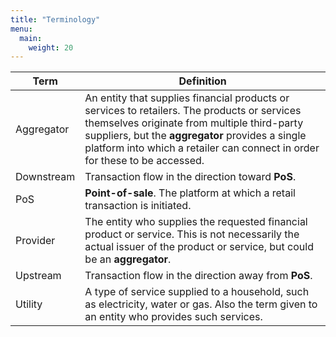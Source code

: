 ```yaml
---
title: "Terminology"
menu:
  main:
    weight: 20
---
```


Term 					  | Definition
--------------------------|---------------------------------------------------------------------------------------------
Aggregator 				  | An entity that supplies financial products or services to retailers. The products or services themselves originate from multiple third-party suppliers, but the __aggregator__ provides a single platform into which a retailer can connect in order for these to be accessed.
Downstream                | Transaction flow in the direction toward __PoS__.
PoS 					  | __Point-of-sale__. The platform at which a retail transaction is initiated.
Provider 				  | The entity who supplies the requested financial product or service. This is not necessarily the actual issuer of the product or service, but could be an __aggregator__.
Upstream                  | Transaction flow in the direction away from __PoS__.
Utility 				  | A type of service supplied to a household, such as electricity, water or gas. Also the term given to an entity who provides such services. 